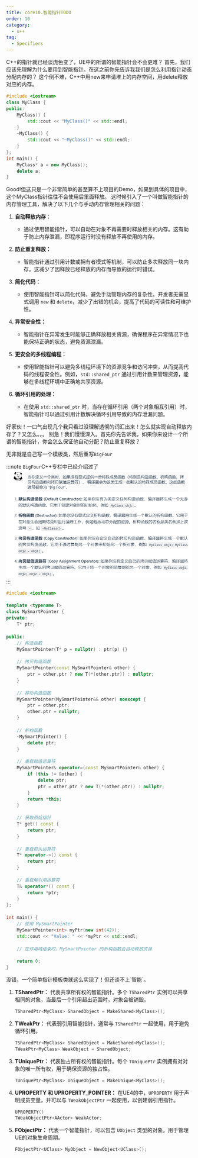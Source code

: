 ```yaml
---
title: core10.智能指针TODO
order: 10
category:
  - u++
tag:
  - Specifiers
---
```


<chatmessage avatar="../../assets/emoji/hx.png" :avatarWidth="40">
C++的指针就已经谈虎色变了，UE中的所谓的智能指针会不会更难？
</chatmessage>

<chatmessage avatar="../../assets/emoji/bqb (2).png" :avatarWidth="40" alignLeft>
首先，我们应该先理解为什么要用到智能指针。在这之前你先告诉我我们是怎么利用指针动态分配内存的？
</chatmessage>

<chatmessage avatar="../../assets/emoji/hx.png" :avatarWidth="40">
这个倒不难，C++中用new来申请堆上的内存空间，用delete释放对应的内存。
</chatmessage>

```cpp
#include <iostream>
class MyClass {
public:
    MyClass() {
        std::cout << "MyClass()" << std::endl;
    }
    ~MyClass() {
        std::cout << "~MyClass()" << std::endl;
    }
};
int main() {
    MyClass* a = new MyClass();
    delete a;
}
```
<chatmessage avatar="../../assets/emoji/bqb (6).png" :avatarWidth="40" alignLeft>
Good!但这只是一个非常简单的甚至算不上项目的Demo，如果到具体的项目中，这个MyClass指针往往不会使用后里面释放。
这时候引入了一个叫做智能指针的内存管理工具，解决了以下几个与手动内存管理相关的问题：
</chatmessage>

1. **自动释放内存：**
   - 通过使用智能指针，可以自动在对象不再需要时释放相关的内存。这有助于防止内存泄漏，即程序运行时没有释放不再使用的内存。

2. **防止重复释放：**
   - 智能指针通过引用计数或拥有者模式等机制，可以防止多次释放同一块内存。这减少了因释放已经释放的内存而导致的运行时错误。

3. **简化代码：**
   - 使用智能指针可以简化代码，避免手动管理内存的复杂性。开发者无需显式调用 `new` 和 `delete`，减少了出错的机会，提高了代码的可读性和可维护性。

4. **异常安全性：**
   - 智能指针在异常发生时能够正确释放相关资源，确保程序在异常情况下也能保持正确的状态，避免资源泄漏。

5. **更安全的多线程编程：**
   - 使用智能指针可以避免多线程环境下的资源竞争和访问冲突，从而提高代码的线程安全性。例如，`std::shared_ptr` 通过引用计数来管理资源，能够在多线程环境中正确地共享资源。

6. **循环引用的处理：**
   - 在使用 `std::shared_ptr` 时，当存在循环引用（两个对象相互引用）时，智能指针可以通过引用计数解决循环引用导致的内存泄漏问题。

<chatmessage avatar="../../assets/emoji/bqb (7).png" :avatarWidth="40">
好家伙！一口气出现几个我只看过没理解透彻的词汇出来！怎么就实现自动释放内存了？又怎么。。。
</chatmessage>

<chatmessage avatar="../../assets/emoji/bqb (2).png" :avatarWidth="40" alignLeft>
别急！我们慢慢深入。首先你先告诉我，如果你来设计一个所谓的智能指针，你会怎么保证他自动分配？防止重复释放？
</chatmessage>

<chatmessage avatar="../../assets/emoji/bqb (7).png" :avatarWidth="40">

无非就是自己写一个模板类，然后重写`BigFour`

</chatmessage>

:::note
`BigFour`C++专栏中已经介绍过了
![](..%2Fassets%2Fbigfour.png)
:::

```cpp
#include <iostream>

template <typename T>
class MySmartPointer {
private:
    T* ptr;

public:
    // 构造函数
    MySmartPointer(T* p = nullptr) : ptr(p) {}

    // 拷贝构造函数
    MySmartPointer(const MySmartPointer& other) {
        ptr = other.ptr ? new T(*(other.ptr)) : nullptr;
    }

    // 移动构造函数
    MySmartPointer(MySmartPointer&& other) noexcept {
        ptr = other.ptr;
        other.ptr = nullptr;
    }

    // 析构函数
    ~MySmartPointer() {
        delete ptr;
    }

    // 重载赋值运算符
    MySmartPointer& operator=(const MySmartPointer& other) {
        if (this != &other) {
            delete ptr;
            ptr = other.ptr ? new T(*(other.ptr)) : nullptr;
        }
        return *this;
    }

    // 获取原始指针
    T* get() const {
        return ptr;
    }

    // 重载箭头运算符
    T* operator->() const {
        return ptr;
    }

    // 重载解引用运算符
    T& operator*() const {
        return *ptr;
    }
};

int main() {
    // 使用 MySmartPointer
    MySmartPointer<int> myPtr(new int(42));
    std::cout << "Value: " << *myPtr << std::endl;

    // 在作用域结束时，MySmartPointer 的析构函数会自动释放资源

    return 0;
}
```
<chatmessage avatar="../../assets/emoji/bqb (2).png" :avatarWidth="40" alignLeft>
没错，一个简单指针模板类就这么实现了！但还谈不上`智能`。
</chatmessage>

1. **TSharedPtr：** 代表共享所有权的智能指针。多个 `TSharedPtr` 实例可以共享相同的对象，当最后一个引用超出范围时，对象会被销毁。

   ```cpp
   TSharedPtr<MyClass> SharedObject = MakeShared<MyClass>();
   ```

2. **TWeakPtr：** 代表弱引用智能指针，通常与 `TSharedPtr` 一起使用，用于避免循环引用。

   ```cpp
   TSharedPtr<MyClass> SharedObject = MakeShared<MyClass>();
   TWeakPtr<MyClass> WeakObject = SharedObject;
   ```

3. **TUniquePtr：** 代表独占所有权的智能指针。每个 `TUniquePtr` 实例拥有对对象的唯一所有权，用于确保资源的独占性。

   ```cpp
   TUniquePtr<MyClass> UniqueObject = MakeUnique<MyClass>();
   ```

4. **UPROPERTY 和 UPROPERTY_POINTER：** 在UE4的中，`UPROPERTY` 用于声明成员变量，并可以与 `TWeakObjectPtr` 一起使用，以创建弱引用指针。

   ```cpp
   UPROPERTY()
   TWeakObjectPtr<AActor> WeakActor;
   ```

5. **FObjectPtr：** 代表一个智能指针，可以包含 `UObject` 类型的对象。用于管理UE的对象生命周期。

   ```cpp
   FObjectPtr<UClass> MyObject = NewObject<UClass>();
   ```



